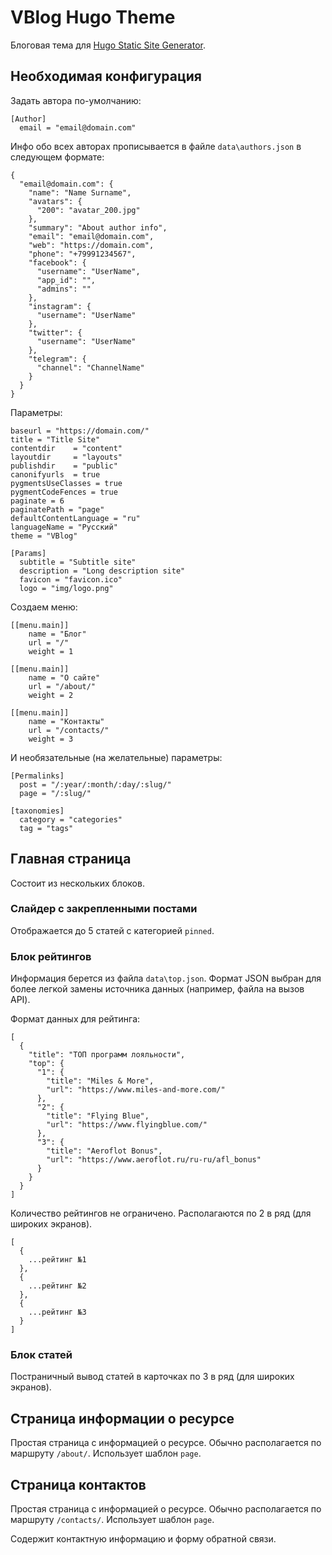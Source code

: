 # VBlog Hugo Theme

Блоговая тема для  [Hugo Static Site Generator](https://gohugo.io).

## Необходимая конфигурация

Задать автора по-умолчанию:
```
[Author]
  email = "email@domain.com"
```

Инфо обо всех авторах прописывается в файле `data\authors.json` в следующем формате:

```
{
  "email@domain.com": {
    "name": "Name Surname",
    "avatars": {
      "200": "avatar_200.jpg"
    },
    "summary": "About author info",
    "email": "email@domain.com",
    "web": "https://domain.com",
    "phone": "+79991234567",
    "facebook": {
      "username": "UserName",
      "app_id": "",
      "admins": ""
    },
    "instagram": {
      "username": "UserName"
    },
    "twitter": {
      "username": "UserName"
    },
    "telegram": {
      "channel": "ChannelName"
    }
  }
}
```

Параметры:

```
baseurl = "https://domain.com/"
title = "Title Site"
contentdir    = "content"
layoutdir     = "layouts"
publishdir    = "public"
canonifyurls  = true
pygmentsUseClasses = true
pygmentCodeFences = true
paginate = 6
paginatePath = "page"
defaultContentLanguage = "ru"
languageName = "Русский"
theme = "VBlog"

[Params]
  subtitle = "Subtitle site"
  description = "Long description site"
  favicon = "favicon.ico"
  logo = "img/logo.png"
```

Создаем меню:

```
[[menu.main]]
    name = "Блог"
    url = "/"
    weight = 1

[[menu.main]]
    name = "О сайте"
    url = "/about/"
    weight = 2

[[menu.main]]
    name = "Контакты"
    url = "/contacts/"
    weight = 3
```

И необязательные (на желательные) параметры:

```
[Permalinks]
  post = "/:year/:month/:day/:slug/"
  page = "/:slug/"

[taxonomies]
  category = "categories"
  tag = "tags"
```

## Главная страница

Состоит из нескольких блоков.

### Слайдер с закрепленными постами

Отображается до 5 статей с категорией `pinned`.

### Блок рейтингов

Информация берется из файла `data\top.json`. Формат JSON выбран для более легкой 
замены источника данных (например, файла на вызов API).

Формат данных для рейтинга:
```
[
  {
    "title": "ТОП программ лояльности",
    "top": {
      "1": {
        "title": "Miles & More",
        "url": "https://www.miles-and-more.com/"
      },
      "2": {
        "title": "Flying Blue",
        "url": "https://www.flyingblue.com/"
      },
      "3": {
        "title": "Aeroflot Bonus",
        "url": "https://www.aeroflot.ru/ru-ru/afl_bonus"
      }
    }
  }
]
```

Количество рейтингов не ограничено. Располагаются по 2 в ряд (для широких экранов).
```
[
  {
    ...рейтинг №1
  },
  {
    ...рейтинг №2
  },
  {
    ...рейтинг №3
  }
]
```

###  Блок статей

Постраничный вывод статей в карточках по 3 в ряд (для широких экранов).

## Страница информации о ресурсе

Простая страница с информацией о ресурсе. Обычно располагается по маршруту 
`/about/`. Использует шаблон `page`.


## Страница контактов

Простая страница с информацией о ресурсе. Обычно располагается по маршруту 
`/contacts/`. Использует шаблон `page`.

Содержит контактную информацию и форму обратной связи.